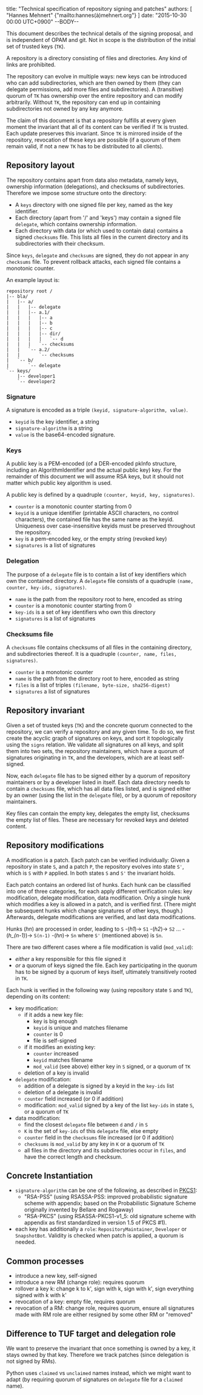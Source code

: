 title: "Technical specification of repository signing and patches"
authors: [ "Hannes Mehnert" {"mailto:hannes(à)mehnert.org"} ]
date: "2015-10-30 00:00 UTC+0900"
--BODY--

This document describes the technical details of the signing proposal, and is
independent of OPAM and git.  Not in scope is the distribution of the initial
set of trusted keys (`TK`).

A repository is a directory consisting of files and directories.  Any kind of
links are prohibited.

The repository can evolve in multiple ways: new keys can be introduced who can
add subdirectories, which are then owned by them (they can delegate permissions,
add more files and subdirectories).  A (transitive) quorum of `TK` has ownership
over the entire repository and can modify arbitrarily.  Without `TK`, the
repository can end up in containing subdirectories not owned by any key anymore.

The claim of this document is that a repository fulfills at every given moment
the invariant that all of its content can be verified if `TK` is trusted.  Each
update preserves this invariant.  Since `TK` is mirrored inside of the
repository, revocation of these keys are possible (if a quorum of them remain
valid, if not a new `TK` has to be distributed to all clients).


## Repository layout

The repository contains apart from data also metadata, namely keys, ownership
information (delegations), and checksums of subdirectories.  Therefore we impose
some structure onto the directory:
- A `keys` directory with one signed file per key, named as the key identifier.
- Each directory (apart from '/' and 'keys') may contain a signed file
  `delegate`, which contains ownership information.
- Each directory with data (or which used to contain data) contains a signed
  `checksums` file.  This lists all files in the current directory and its
  subdirectories with their checksum.

Since `keys`, `delegate` and `checksums` are signed, they do not appear in any
`checksums` file.  To prevent rollback attacks, each signed file contains a
monotonic counter.

An example layout is:
```
repository root /
|-- bla/
|   |-- a/
|   |   |-- delegate
|   |   |-- a.1/
|   |   |   |-- a
|   |   |   |-- b
|   |   |   |-- c
|   |   |   |-- dir/
|   |   |   |   `-- d
|   |   |   `-- checksums
|   |   `-- a.2/
|   |       `-- checksums
|   `-- b/
|       `-- delegate
`-- keys/
    |-- developer1
    `-- developer2
```

### Signature

A signature is encoded as a triple `(keyid, signature-algorithm, value)`.

- `keyid` is the key identifier, a string
- `signature-algorithm` is a string
- `value` is the base64-encoded signature.

### Keys

A public key is a PEM-encoded (of a DER-encoded pkInfo structure, including an
AlgorithmIdentifier and the actual public key) key.  For the remainder of this
document we will assume RSA keys, but it should not matter which public key
algorithm is used.

A public key is defined by a quadruple `(counter, keyid, key, signatures)`.

- `counter` is a monotonic counter starting from 0
- `keyid` is a unique identifier (printable ASCII characters, no control
  characters), the contained file has the same name as the keyid.  Uniqueness
  over case-insensitive keyids must be preserved throughout the repository.
- `key` is a pem-encoded key, or the empty string (revoked key)
- `signatures` is a list of signatures

### Delegation

The purpose of a `delegate` file is to contain a list of key identifiers which
own the contained directory.  A `delegate` file consists of a quadruple
`(name, counter, key-ids, signatures)`.

- `name` is the path from the repository root to here, encoded as string
- `counter` is a monotonic counter starting from 0
- `key-ids` is a set of key identifiers who own this directory
- `signatures` is a list of signatures

### Checksums file

A `checksums` file contains checksums of all files in the containing directory,
and subdirectories thereof.  It is a quadruple
`(counter, name, files, signatures)`.

- `counter` is a monotonic counter
- `name` is the path from the directory root to here, encoded as string
- `files` is a list of triples `(filename, byte-size, sha256-digest)`
- `signatures` a list of signatures


## Repository invariant

Given a set of trusted keys (`TK`) and the concrete quorum connected to the
repository, we can verify a repository and any given time.  To do so, we first
create the acyclic graph of signatures on keys, and sort it topologically using
the `signs` relation.  We validate all signatures on all keys, and split them
into two sets, the repository maintainers, which have a quorum of signatures
originating in `TK`, and the developers, which are at least self-signed.

Now, each `delegate` file has to be signed either by a quorum of repository
maintainers or by a developer listed in itself.  Each data directory needs to
contain a `checksums` file, which has all data files listed, and is signed
either by an owner (using the list in the `delegate` file), or by a quorum of
repository maintainers.

Key files can contain the empty key, delegates the empty list, checksums the
empty list of files.  These are necessary for revoked keys and deleted content.


## Repository modifications

A modification is a patch.  Each patch can be verified individually: Given a
repository in state `S`, and a patch `P`, the repository evolves into state
`S'`, which is `S` with `P` applied.  In both states `S` and `S'` the invariant
holds.

Each patch contains an ordered list of hunks. Each hunk can be classified into
one of three categories, for each apply different verification rules: key
modification, delegate modification, data modification.  Only a single hunk
which modifies a key is allowed in a patch, and is verified first.  (There might
be subsequent hunks which change signatures of other keys, though.)  Afterwards,
delegate modifications are verified, and last data modifications.

Hunks (*hn*) are processed in order, leading to
`S` -(*h1*)&rarr; `S1` -(*h2*)&rarr; `S2` ... -(*h_(n-1)*)&rarr; `S(n-1)`
-(*hn*)&rarr; `Sn` where `S'` (mentioned above) is `Sn`.

There are two different cases where a file modification is valid (`mod_valid`):
- _either_ a key responsible for this file signed it
- _or_ a quorum of keys signed the file. Each key participating in the quorum
  has to be signed by a quorum of keys itself, ultimately transitively rooted
  in `TK`.

Each hunk is verified in the following way (using repository state `S` and
`TK`), depending on its content:
- key modification:
   - if it adds a new key file:
     - key is big enough
     - `keyid` is unique and matches filename
     - `counter` is 0
     - file is self-signed
   - if it modifies an existing key:
     - `counter` increased
     - `keyid` matches filename
     - `mod_valid` (see above) either key in `S` signed, or a quorum of `TK`
   - deletion of a key is invalid
- `delegate` modification:
   - addition of a delegate is signed by a keyid in the `key-ids` list
   - deletion of a delegate is invalid
   - `counter` field increased (or 0 if addition)
   - modification: `mod_valid` signed by a key of the list `key-ids` in state
     `S`, or a quorum of `TK`
- data modification:
   - find the closest `delegate` file between `d` and `/` in `S`
   - `K` is the set of `key-ids` of this `delegate` file, else empty
   - `counter` field in the `checksums` file increased (or 0 if addition)
   - `checksums` is `mod_valid` by any key in `K` or a quorum of `TK`
   - all files in the directory and its subdirectories occur in `files`, and
     have the correct length and checksum.

## Concrete Instantiation

- `signature-algorithm` can be one of the following, as described in [PKCS1][]:
   - "RSA-PSS" (using RSASSA-PSS: improved probabilistic signature scheme with
     appendix; based on the Probabilistic Signature Scheme originally invented
     by Bellare and Rogaway)
   - "RSA-PKCS" (using RSASSA-PKCS1-v1_5: old signature scheme with appendix as
     first standardized in version 1.5 of PKCS #1).
- each key has additionally a `role`: `RepositoryMaintainer`, `Developer` or `SnapshotBot`.
  Validity is checked when patch is applied, a quorum is needed.

[PKCS1]: https://tools.ietf.org/html/rfc3447

## Common processes

- introduce a new key, self-signed
- introduce a new RM (change role): requires quorum
- rollover a key k: change k to k', sign with k, sign with k', sign everything signed with k with k'
- revocation of a key: empty file, requires quorum
- revocation of a RM: change role, requires quorum, ensure all signatures made with RM role are either resigned by some other RM or "removed"

## Difference to TUF target and delegation role

We want to preserve the invariant that once something is owned by a key, it
stays owned by that key.  Therefore we track patches (since delegation is not
signed by RMs).

Python uses `claimed` vs `unclaimed` names instead, which we might want to
adapt (by requiring quorum of signatures on `delegate` file for a `claimed`
name).
